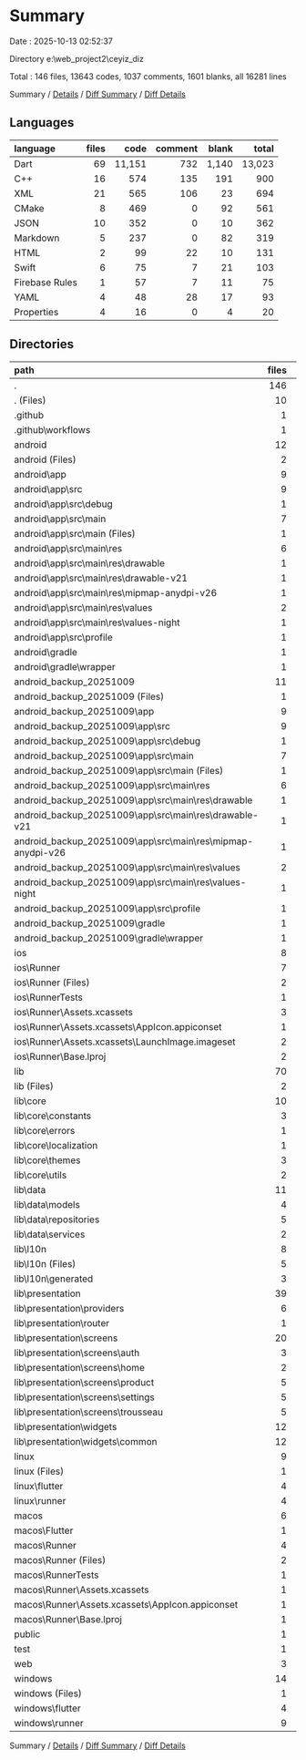 # Summary

Date : 2025-10-13 02:52:37

Directory e:\\web_project2\\ceyiz_diz

Total : 146 files,  13643 codes, 1037 comments, 1601 blanks, all 16281 lines

Summary / [Details](details.md) / [Diff Summary](diff.md) / [Diff Details](diff-details.md)

## Languages
| language | files | code | comment | blank | total |
| :--- | ---: | ---: | ---: | ---: | ---: |
| Dart | 69 | 11,151 | 732 | 1,140 | 13,023 |
| C++ | 16 | 574 | 135 | 191 | 900 |
| XML | 21 | 565 | 106 | 23 | 694 |
| CMake | 8 | 469 | 0 | 92 | 561 |
| JSON | 10 | 352 | 0 | 10 | 362 |
| Markdown | 5 | 237 | 0 | 82 | 319 |
| HTML | 2 | 99 | 22 | 10 | 131 |
| Swift | 6 | 75 | 7 | 21 | 103 |
| Firebase Rules | 1 | 57 | 7 | 11 | 75 |
| YAML | 4 | 48 | 28 | 17 | 93 |
| Properties | 4 | 16 | 0 | 4 | 20 |

## Directories
| path | files | code | comment | blank | total |
| :--- | ---: | ---: | ---: | ---: | ---: |
| . | 146 | 13,643 | 1,037 | 1,601 | 16,281 |
| . (Files) | 10 | 372 | 35 | 94 | 501 |
| .github | 1 | 0 | 0 | 1 | 1 |
| .github\\workflows | 1 | 0 | 0 | 1 | 1 |
| android | 12 | 129 | 53 | 28 | 210 |
| android (Files) | 2 | 38 | 0 | 17 | 55 |
| android\\app | 9 | 86 | 53 | 10 | 149 |
| android\\app\\src | 9 | 86 | 53 | 10 | 149 |
| android\\app\\src\\debug | 1 | 3 | 4 | 1 | 8 |
| android\\app\\src\\main | 7 | 80 | 45 | 8 | 133 |
| android\\app\\src\\main (Files) | 1 | 45 | 13 | 1 | 59 |
| android\\app\\src\\main\\res | 6 | 35 | 32 | 7 | 74 |
| android\\app\\src\\main\\res\\drawable | 1 | 4 | 7 | 2 | 13 |
| android\\app\\src\\main\\res\\drawable-v21 | 1 | 4 | 7 | 2 | 13 |
| android\\app\\src\\main\\res\\mipmap-anydpi-v26 | 1 | 5 | 0 | 1 | 6 |
| android\\app\\src\\main\\res\\values | 2 | 13 | 9 | 1 | 23 |
| android\\app\\src\\main\\res\\values-night | 1 | 9 | 9 | 1 | 19 |
| android\\app\\src\\profile | 1 | 3 | 4 | 1 | 8 |
| android\\gradle | 1 | 5 | 0 | 1 | 6 |
| android\\gradle\\wrapper | 1 | 5 | 0 | 1 | 6 |
| android_backup_20251009 | 11 | 83 | 51 | 12 | 146 |
| android_backup_20251009 (Files) | 1 | 3 | 0 | 1 | 4 |
| android_backup_20251009\\app | 9 | 75 | 51 | 10 | 136 |
| android_backup_20251009\\app\\src | 9 | 75 | 51 | 10 | 136 |
| android_backup_20251009\\app\\src\\debug | 1 | 3 | 4 | 1 | 8 |
| android_backup_20251009\\app\\src\\main | 7 | 69 | 43 | 8 | 120 |
| android_backup_20251009\\app\\src\\main (Files) | 1 | 34 | 11 | 1 | 46 |
| android_backup_20251009\\app\\src\\main\\res | 6 | 35 | 32 | 7 | 74 |
| android_backup_20251009\\app\\src\\main\\res\\drawable | 1 | 4 | 7 | 2 | 13 |
| android_backup_20251009\\app\\src\\main\\res\\drawable-v21 | 1 | 4 | 7 | 2 | 13 |
| android_backup_20251009\\app\\src\\main\\res\\mipmap-anydpi-v26 | 1 | 5 | 0 | 1 | 6 |
| android_backup_20251009\\app\\src\\main\\res\\values | 2 | 13 | 9 | 1 | 23 |
| android_backup_20251009\\app\\src\\main\\res\\values-night | 1 | 9 | 9 | 1 | 19 |
| android_backup_20251009\\app\\src\\profile | 1 | 3 | 4 | 1 | 8 |
| android_backup_20251009\\gradle | 1 | 5 | 0 | 1 | 6 |
| android_backup_20251009\\gradle\\wrapper | 1 | 5 | 0 | 1 | 6 |
| ios | 8 | 229 | 4 | 13 | 246 |
| ios\\Runner | 7 | 222 | 2 | 9 | 233 |
| ios\\Runner (Files) | 2 | 13 | 0 | 3 | 16 |
| ios\\RunnerTests | 1 | 7 | 2 | 4 | 13 |
| ios\\Runner\\Assets.xcassets | 3 | 148 | 0 | 4 | 152 |
| ios\\Runner\\Assets.xcassets\\AppIcon.appiconset | 1 | 122 | 0 | 1 | 123 |
| ios\\Runner\\Assets.xcassets\\LaunchImage.imageset | 2 | 26 | 0 | 3 | 29 |
| ios\\Runner\\Base.lproj | 2 | 61 | 2 | 2 | 65 |
| lib | 70 | 11,137 | 726 | 1,139 | 13,002 |
| lib (Files) | 2 | 124 | 1 | 11 | 136 |
| lib\\core | 10 | 980 | 80 | 112 | 1,172 |
| lib\\core\\constants | 3 | 73 | 21 | 25 | 119 |
| lib\\core\\errors | 1 | 17 | 0 | 7 | 24 |
| lib\\core\\localization | 1 | 0 | 0 | 1 | 1 |
| lib\\core\\themes | 3 | 844 | 59 | 68 | 971 |
| lib\\core\\utils | 2 | 46 | 0 | 11 | 57 |
| lib\\data | 11 | 936 | 41 | 116 | 1,093 |
| lib\\data\\models | 4 | 671 | 38 | 56 | 765 |
| lib\\data\\repositories | 5 | 230 | 2 | 47 | 279 |
| lib\\data\\services | 2 | 35 | 1 | 13 | 49 |
| lib\\l10n | 8 | 465 | 400 | 241 | 1,106 |
| lib\\l10n (Files) | 5 | 64 | 70 | 24 | 158 |
| lib\\l10n\\generated | 3 | 401 | 330 | 217 | 948 |
| lib\\presentation | 39 | 8,632 | 204 | 659 | 9,495 |
| lib\\presentation\\providers | 6 | 1,606 | 82 | 239 | 1,927 |
| lib\\presentation\\router | 1 | 204 | 3 | 6 | 213 |
| lib\\presentation\\screens | 20 | 5,892 | 97 | 346 | 6,335 |
| lib\\presentation\\screens\\auth | 3 | 684 | 13 | 58 | 755 |
| lib\\presentation\\screens\\home | 2 | 567 | 11 | 40 | 618 |
| lib\\presentation\\screens\\product | 5 | 2,264 | 34 | 99 | 2,397 |
| lib\\presentation\\screens\\settings | 5 | 1,127 | 22 | 79 | 1,228 |
| lib\\presentation\\screens\\trousseau | 5 | 1,250 | 17 | 70 | 1,337 |
| lib\\presentation\\widgets | 12 | 930 | 22 | 68 | 1,020 |
| lib\\presentation\\widgets\\common | 12 | 930 | 22 | 68 | 1,020 |
| linux | 9 | 343 | 41 | 94 | 478 |
| linux (Files) | 1 | 104 | 0 | 25 | 129 |
| linux\\flutter | 4 | 115 | 9 | 27 | 151 |
| linux\\runner | 4 | 124 | 32 | 42 | 198 |
| macos | 6 | 467 | 5 | 17 | 489 |
| macos\\Flutter | 1 | 26 | 3 | 4 | 33 |
| macos\\Runner | 4 | 434 | 0 | 9 | 443 |
| macos\\Runner (Files) | 2 | 23 | 0 | 7 | 30 |
| macos\\RunnerTests | 1 | 7 | 2 | 4 | 13 |
| macos\\Runner\\Assets.xcassets | 1 | 68 | 0 | 1 | 69 |
| macos\\Runner\\Assets.xcassets\\AppIcon.appiconset | 1 | 68 | 0 | 1 | 69 |
| macos\\Runner\\Base.lproj | 1 | 343 | 0 | 1 | 344 |
| public | 1 | 79 | 6 | 5 | 90 |
| test | 1 | 14 | 6 | 3 | 23 |
| web | 3 | 91 | 16 | 7 | 114 |
| windows | 14 | 699 | 94 | 188 | 981 |
| windows (Files) | 1 | 89 | 0 | 20 | 109 |
| windows\\flutter | 4 | 148 | 9 | 29 | 186 |
| windows\\runner | 9 | 462 | 85 | 139 | 686 |

Summary / [Details](details.md) / [Diff Summary](diff.md) / [Diff Details](diff-details.md)